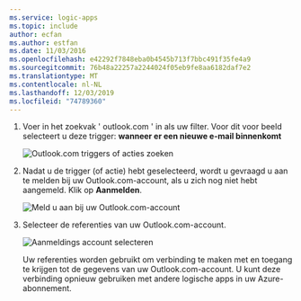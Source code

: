 ```yaml
---
ms.service: logic-apps
ms.topic: include
author: ecfan
ms.author: estfan
ms.date: 11/03/2016
ms.openlocfilehash: e42292f7848eba0b4545b713f7bbc491f35fe4a9
ms.sourcegitcommit: 76b48a22257a2244024f05eb9fe8aa6182daf7e2
ms.translationtype: MT
ms.contentlocale: nl-NL
ms.lasthandoff: 12/03/2019
ms.locfileid: "74789360"
---
```

1. Voer in het zoekvak ' outlook.com ' in als uw filter. Voor dit voor beeld selecteert u deze trigger: **wanneer er een nieuwe e-mail binnenkomt**

   ![Outlook.com triggers of acties zoeken](./media/connectors-create-api-outlook/select-outlook.png)

1. Nadat u de trigger (of actie) hebt geselecteerd, wordt u gevraagd u aan te melden bij uw Outlook.com-account, als u zich nog niet hebt aangemeld. Klik op **Aanmelden**.

   ![Meld u aan bij uw Outlook.com-account](./media/connectors-create-api-outlook/sign-in-outlook.png)  

1. Selecteer de referenties van uw Outlook.com-account.

   ![Aanmeldings account selecteren](./media/connectors-create-api-outlook/outlook-sign-in.png)  

   Uw referenties worden gebruikt om verbinding te maken met en toegang te krijgen tot de gegevens van uw Outlook.com-account.
   U kunt deze verbinding opnieuw gebruiken met andere logische apps in uw Azure-abonnement. 
